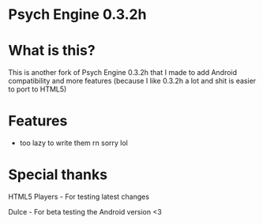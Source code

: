 # Psych Engine 0.3.2h

# What is this?

This is another fork of Psych Engine 0.3.2h that I made to add Android compatibility and more features (because I like 0.3.2h a lot and shit is easier to port to HTML5)

# Features

- too lazy to write them rn sorry lol

# Special thanks

HTML5 Players - For testing latest changes

Dulce - For beta testing the Android version <3